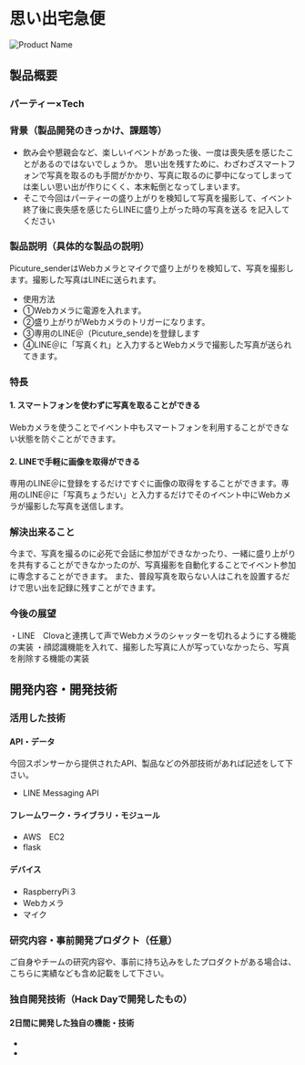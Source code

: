# 思い出宅急便

![Product Name](image.png)

## 製品概要
### パーティー×Tech

### 背景（製品開発のきっかけ、課題等）

- 飲み会や懇親会など、楽しいイベントがあった後、一度は喪失感を感じたことがあるのではないでしょうか。
  思い出を残すために、わざわざスマートフォンで写真を取るのも手間がかかり、写真に取るのに夢中になってしまっては楽しい思い出が作りにくく、本末転倒となってしまいます。
- そこで今回はパーティーの盛り上がりを検知して写真を撮影して、イベント終了後に喪失感を感じたらLINEに盛り上がった時の写真を送る
を記入してください

### 製品説明（具体的な製品の説明）
Picuture_senderはWebカメラとマイクで盛り上がりを検知して、写真を撮影します。撮影した写真はLINEに送られます。
- 使用方法
- ①Webカメラに電源を入れます。
- ②盛り上がりがWebカメラのトリガーになります。
- ③専用のLINE＠（Picuture_sende)を登録します
- ④LINE＠に「写真くれ」と入力するとWebカメラで撮影した写真が送られてきます。

### 特長

#### 1. スマートフォンを使わずに写真を取ることができる
Webカメラを使うことでイベント中もスマートフォンを利用することができない状態を防ぐことができます。
#### 2. LINEで手軽に画像を取得ができる
専用のLINE＠に登録をするだけですぐに画像の取得をすることができます。専用のLINE＠に「写真ちょうだい」と入力するだけでそのイベント中にWebカメラが撮影した写真を送信します。

### 解決出来ること
今まで、写真を撮るのに必死で会話に参加ができなかったり、一緒に盛り上がりを共有することができなかったのが、写真撮影を自動化することでイベント参加に専念することができます。
また、普段写真を取らない人はこれを設置するだけで思い出を記録に残すことができます。

### 今後の展望
・LINE　Clovaと連携して声でWebカメラのシャッターを切れるようにする機能の実装
・顔認識機能を入れて、撮影した写真に人が写っていなかったら、写真を削除する機能の実装

## 開発内容・開発技術
### 活用した技術
#### API・データ
今回スポンサーから提供されたAPI、製品などの外部技術があれば記述をして下さい。

* LINE Messaging API

#### フレームワーク・ライブラリ・モジュール
* AWS　EC2
* flask


#### デバイス
* RaspberryPi３
* Webカメラ
* マイク

### 研究内容・事前開発プロダクト（任意）
ご自身やチームの研究内容や、事前に持ち込みをしたプロダクトがある場合は、こちらに実績なども含め記載をして下さい。

### 独自開発技術（Hack Dayで開発したもの）
#### 2日間に開発した独自の機能・技術
* 
* 
